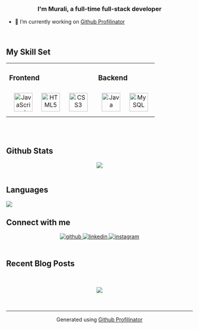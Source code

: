 


### <div align="center">I'm Murali, a full-time full-stack developer</div>  
  

- 🔭 I’m currently working on [Github Profilinator](https://github.com/purimetlamuralikrishna)  
  

<br/>  


## My Skill Set  
<table><tr><td valign="top" width="60%">



### Frontend  
<div align="center">  
<img style="margin: 10px" src="https://profilinator.rishav.dev/skills-assets/javascript-original.svg" alt="JavaScript" height="50" />  
<img style="margin: 10px" src="https://profilinator.rishav.dev/skills-assets/html5-original-wordmark.svg" alt="HTML5" height="50" />  
<img style="margin: 10px" src="https://profilinator.rishav.dev/skills-assets/css3-original-wordmark.svg" alt="CSS3" height="50" />  
</div>

</td><td valign="top" width="60%">



### Backend  
<div align="center">  
<img style="margin: 10px" src="https://profilinator.rishav.dev/skills-assets/java-original-wordmark.svg" alt="Java" height="50" />  
<img style="margin: 10px" src="https://profilinator.rishav.dev/skills-assets/mysql-original-wordmark.svg" alt="MySQL" height="50" />  
</div>
  
</td> 
</tr>
</table>
<br/>

<br/>  



## Github Stats  
<div align="center"><img src="https://github-readme-stats.vercel.app/api?username=purimetlamuralikrishna&theme=highcontrast&show_icons=true&count_private=true" align="center" /></div> 
</br>

## Languages
<div align="centre"><img src = "https://github-readme-stats.vercel.app/api/top-langs/?username=purimetlamuralikrishna&theme" align="centre"/></div>


## Connect with me  
<div align="center">
<a href="https://github.com/purimetlamuralikrishna" target="_blank">
<img src=https://img.shields.io/badge/github-%2324292e.svg?&style=for-the-badge&logo=github&logoColor=white alt=github style="margin-bottom: 5px;" />
</a>
<a href="https://linkedin.com/in/https://www.linkedin.com/in/murali-krishna-purimetla/" target="_blank">
<img src=https://img.shields.io/badge/linkedin-%231E77B5.svg?&style=for-the-badge&logo=linkedin&logoColor=white alt=linkedin style="margin-bottom: 5px;" />
</a>
<a href="https://instagram.com/murali70321" target="_blank">
<img src=https://img.shields.io/badge/instagram-%23000000.svg?&style=for-the-badge&logo=instagram&logoColor=white alt=instagram style="margin-bottom: 5px;" />
</a>  
</div>  
  

<br/>  


 


## Recent Blog Posts  
  

<br/>  

  

<br/>  

<div align="center">
<img src="https://komarev.com/ghpvc/?username=purimetlamuralikrishna&&style=flat-square" align="center" />
</div>  
  

<br/>  

<div align="center"></div>
<br />

----
<div align="center">Generated using <a href="https://profilinator.rishav.dev/" target="_blank">Github Profilinator</a></div>
